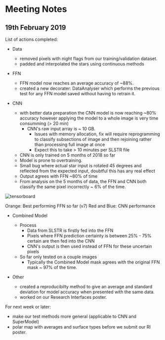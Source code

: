 # Meeting Notes

## 19th February 2019

List of actions completed:

- Data

  - removed pixels with night flags from our training/validation dataset.
  - padded and interpolated the stars using continuous methods

- FFN
  - FFN model now reaches an average accuracy of ~88%.
  - created a new decorater: DataAnalyser which performs the previous test for any FFN model saved without having to retrain it.

- CNN
  - with better data preparation the CNN model is now reaching ~80% accuracy however applying the model to a whole image is very time consumming (> 20 min)
    - CNN's raw input array is ~ 10 GB.
      - Issues with memory allocation, fix will require reprogramming to classify subsections of image and then rejoining rather than processing full image at once
      - Expect this to take > 10 minutes per SLSTR file
  - CNN is only trained on 5 months of 2018 so far
  - Model is prone to overtraining. 
  - Small bug where actual star input is rotated 45 degrees and reflected from the expected input, doubtful this has any real effect
  - Output agrees with FFN ~80% of time
  - From analysis on the 5 months of data, the FFN and CNN both classify the same pixel incorrectly ~ 6% of the time.

![tensorboard](http://www.hep.ph.ic.ac.uk/~trz15/tensorboard2.png)

Orange: Best performing FFN so far (v7)
Red and Blue: CNN performance

- Combined Model
  - Process
    - Data from SLSTR is firstly fed into the FFN
    - Pixels where FFN prediction certainty is between 25% - 75% certain are then fed into the CNN
    - CNN's output is then used instead of FFN for these uncertain pixels
  - So far only tested on a couple images
    - Typically the Combined Model mask agrees with the original FFN mask ~ 97% of the time.


- Other
  - created a reproducibilty method to give an average and standard deviation for model accuracy when presented with the same data.
  - worked on our Research Interfaces poster.



For next week or later:

- make our test methods more general (applicable to CNN and SuperModel)
- polar map with averages and surface types before we submit our RI poster.
